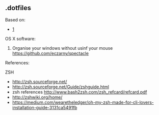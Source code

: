 .dotfiles
-

Based on:
- [1](https://medium.com/@webprolific/getting-started-with-dotfiles-43c3602fd789)

OS X software:
1. Organise your windows without usinf your mouse https://github.com/eczarny/spectacle

References:

ZSH

- http://zsh.sourceforge.net/
- http://zsh.sourceforge.net/Guide/zshguide.html
- zsh references http://www.bash2zsh.com/zsh_refcard/refcard.pdf
- http://zshwiki.org/home/
- https://medium.com/wearetheledger/oh-my-zsh-made-for-cli-lovers-installation-guide-3131ca5491fb